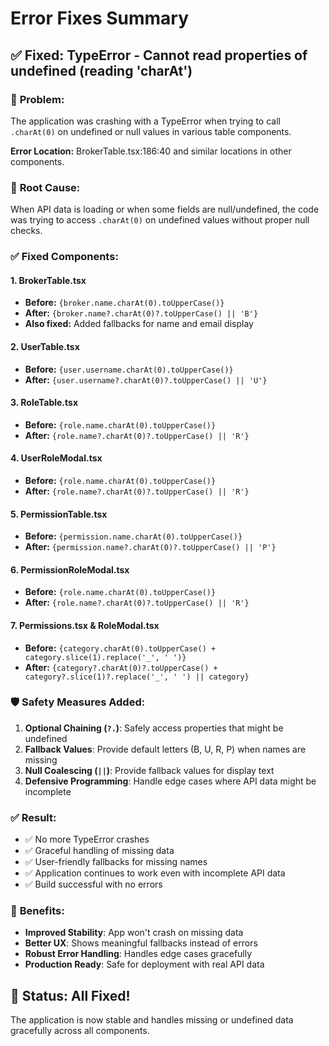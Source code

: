 # Error Fixes Summary

## ✅ Fixed: TypeError - Cannot read properties of undefined (reading 'charAt')

### 🐛 **Problem:**
The application was crashing with a TypeError when trying to call `.charAt(0)` on undefined or null values in various table components.

**Error Location:** BrokerTable.tsx:186:40 and similar locations in other components.

### 🔧 **Root Cause:**
When API data is loading or when some fields are null/undefined, the code was trying to access `.charAt(0)` on undefined values without proper null checks.

### ✅ **Fixed Components:**

#### 1. **BrokerTable.tsx**
- **Before:** `{broker.name.charAt(0).toUpperCase()}`
- **After:** `{broker.name?.charAt(0)?.toUpperCase() || 'B'}`
- **Also fixed:** Added fallbacks for name and email display

#### 2. **UserTable.tsx**
- **Before:** `{user.username.charAt(0).toUpperCase()}`
- **After:** `{user.username?.charAt(0)?.toUpperCase() || 'U'}`

#### 3. **RoleTable.tsx**
- **Before:** `{role.name.charAt(0).toUpperCase()}`
- **After:** `{role.name?.charAt(0)?.toUpperCase() || 'R'}`

#### 4. **UserRoleModal.tsx**
- **Before:** `{role.name.charAt(0).toUpperCase()}`
- **After:** `{role.name?.charAt(0)?.toUpperCase() || 'R'}`

#### 5. **PermissionTable.tsx**
- **Before:** `{permission.name.charAt(0).toUpperCase()}`
- **After:** `{permission.name?.charAt(0)?.toUpperCase() || 'P'}`

#### 6. **PermissionRoleModal.tsx**
- **Before:** `{role.name.charAt(0).toUpperCase()}`
- **After:** `{role.name?.charAt(0)?.toUpperCase() || 'R'}`

#### 7. **Permissions.tsx & RoleModal.tsx**
- **Before:** `{category.charAt(0).toUpperCase() + category.slice(1).replace('_', ' ')}`
- **After:** `{category?.charAt(0)?.toUpperCase() + category?.slice(1)?.replace('_', ' ') || category}`

### 🛡️ **Safety Measures Added:**

1. **Optional Chaining (`?.`)**: Safely access properties that might be undefined
2. **Fallback Values**: Provide default letters (B, U, R, P) when names are missing
3. **Null Coalescing (`||`)**: Provide fallback values for display text
4. **Defensive Programming**: Handle edge cases where API data might be incomplete

### ✅ **Result:**
- ✅ No more TypeError crashes
- ✅ Graceful handling of missing data
- ✅ User-friendly fallbacks for missing names
- ✅ Application continues to work even with incomplete API data
- ✅ Build successful with no errors

### 🎯 **Benefits:**
- **Improved Stability**: App won't crash on missing data
- **Better UX**: Shows meaningful fallbacks instead of errors
- **Robust Error Handling**: Handles edge cases gracefully
- **Production Ready**: Safe for deployment with real API data

## 🎉 **Status: All Fixed!**
The application is now stable and handles missing or undefined data gracefully across all components.